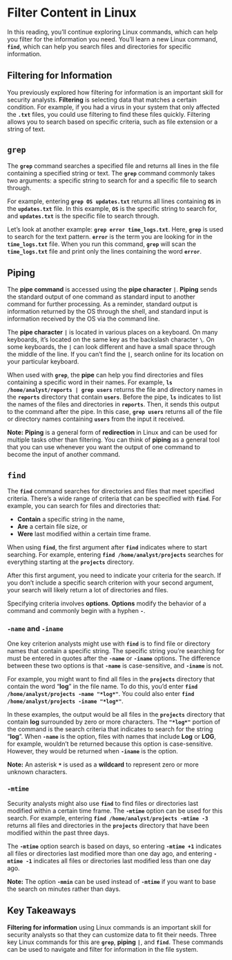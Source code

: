 # Filter Content in Linux

In this reading, you’ll continue exploring Linux commands, which can help you filter for the information you need. You’ll learn a new Linux command, **`find`**, which can help you search files and directories for specific information.

## Filtering for Information

You previously explored how filtering for information is an important skill for security analysts. **Filtering** is selecting data that matches a certain condition. For example, if you had a virus in your system that only affected the **`.txt`** files, you could use filtering to find these files quickly. Filtering allows you to search based on specific criteria, such as file extension or a string of text.

## `grep`

The **`grep`** command searches a specified file and returns all lines in the file containing a specified string or text. The **`grep`** command commonly takes two arguments: a specific string to search for and a specific file to search through.

For example, entering **`grep OS updates.txt`** returns all lines containing **`OS`** in the **`updates.txt`** file. In this example, **`OS`** is the specific string to search for, and **`updates.txt`** is the specific file to search through.

Let’s look at another example: **`grep error time_logs.txt`**. Here, **`grep`** is used to search for the text pattern. **`error`** is the term you are looking for in the **`time_logs.txt`** file. When you run this command, **`grep`** will scan the **`time_logs.txt`** file and print only the lines containing the word **`error`**.

## Piping

The **pipe command** is accessed using the **pipe character** **`|`**. **Piping** sends the standard output of one command as standard input to another command for further processing. As a reminder, standard output is information returned by the OS through the shell, and standard input is information received by the OS via the command line.

The **pipe character** **`|`** is located in various places on a keyboard. On many keyboards, it’s located on the same key as the backslash character **`\`**. On some keyboards, the **`|`** can look different and have a small space through the middle of the line. If you can’t find the **`|`**, search online for its location on your particular keyboard.

When used with **`grep`**, the **pipe** can help you find directories and files containing a specific word in their names. For example, **`ls /home/analyst/reports | grep users`** returns the file and directory names in the **`reports`** directory that contain **`users`**. Before the pipe, **`ls`** indicates to list the names of the files and directories in **`reports`**. Then, it sends this output to the command after the pipe. In this case, **`grep users`** returns all of the file or directory names containing **`users`** from the input it received.

**Note:** **Piping** is a general form of **redirection** in Linux and can be used for multiple tasks other than filtering. You can think of **piping** as a general tool that you can use whenever you want the output of one command to become the input of another command.

## `find`

The **`find`** command searches for directories and files that meet specified criteria. There’s a wide range of criteria that can be specified with **`find`**. For example, you can search for files and directories that:

- **Contain** a specific string in the name,
- **Are** a certain file size, or
- **Were** last modified within a certain time frame.

When using **`find`**, the first argument after **`find`** indicates where to start searching. For example, entering **`find /home/analyst/projects`** searches for everything starting at the **`projects`** directory.

After this first argument, you need to indicate your criteria for the search. If you don’t include a specific search criterion with your second argument, your search will likely return a lot of directories and files.

Specifying criteria involves **options**. **Options** modify the behavior of a command and commonly begin with a hyphen **`-`**.

### `-name` and `-iname`

One key criterion analysts might use with **`find`** is to find file or directory names that contain a specific string. The specific string you’re searching for must be entered in quotes after the **`-name`** or **`-iname`** options. The difference between these two options is that **`-name`** is case-sensitive, and **`-iname`** is not.

For example, you might want to find all files in the **`projects`** directory that contain the word “**log**” in the file name. To do this, you’d enter **`find /home/analyst/projects -name "*log*"`**. You could also enter **`find /home/analyst/projects -iname "*log*"`**.

In these examples, the output would be all files in the **`projects`** directory that contain **log** surrounded by zero or more characters. The **`"*log*"`** portion of the command is the search criteria that indicates to search for the string “**log**”. When **`-name`** is the option, files with names that include **Log** or **LOG**, for example, wouldn’t be returned because this option is case-sensitive. However, they would be returned when **`-iname`** is the option.

**Note:** An asterisk **`*`** is used as a **wildcard** to represent zero or more unknown characters.

### `-mtime`

Security analysts might also use **`find`** to find files or directories last modified within a certain time frame. The **`-mtime`** option can be used for this search. For example, entering **`find /home/analyst/projects -mtime -3`** returns all files and directories in the **`projects`** directory that have been modified within the past three days.

The **`-mtime`** option search is based on days, so entering **`-mtime +1`** indicates all files or directories last modified more than one day ago, and entering **`-mtime -1`** indicates all files or directories last modified less than one day ago.

**Note:** The option **`-mmin`** can be used instead of **`-mtime`** if you want to base the search on minutes rather than days.

## Key Takeaways

**Filtering for information** using Linux commands is an important skill for security analysts so that they can customize data to fit their needs. Three key Linux commands for this are **`grep`**, **piping** **`|`**, and **`find`**. These commands can be used to navigate and filter for information in the file system.
